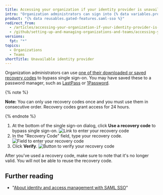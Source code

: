 ```yaml
---
title: Accessing your organization if your identity provider is unavailable
intro: "Organization administrators can sign into {% data variables.product.product_name %} even if their identity provider is unavailable by bypassing single sign-on and using their recovery codes."
product: "{% data reusables.gated-features.saml-sso %}"
redirect_from:
  - /articles/accessing-your-organization-if-your-identity-provider-is-unavailable
  - /github/setting-up-and-managing-organizations-and-teams/accessing-your-organization-if-your-identity-provider-is-unavailable
versions:
  fpt: "*"
topics:
  - Organizations
  - Teams
shortTitle: Unavailable identity provider
---
```


Organization administrators can use [one of their downloaded or saved recovery codes](/articles/downloading-your-organization-s-saml-single-sign-on-recovery-codes) to bypass single sign-on. You may have saved these to a password manager, such as [LastPass](https://lastpass.com/) or [1Password](https://1password.com/).

{% note %}

**Note:** You can only use recovery codes once and you must use them in consecutive order. Recovery codes grant access for 24 hours.

{% endnote %}

1. At the bottom of the single sign-on dialog, click **Use a recovery code** to bypass single sign-on.
   ![Link to enter your recovery code](/assets/images/help/saml/saml_use_recovery_code.png)
2. In the "Recovery Code" field, type your recovery code.
   ![Field to enter your recovery code](/assets/images/help/saml/saml_recovery_code_entry.png)
3. Click **Verify**.
   ![Button to verify your recovery code](/assets/images/help/saml/saml_verify_recovery_codes.png)

After you've used a recovery code, make sure to note that it's no longer valid. You will not be able to reuse the recovery code.

## Further reading

- "[About identity and access management with SAML SSO](/articles/about-identity-and-access-management-with-saml-single-sign-on)"
